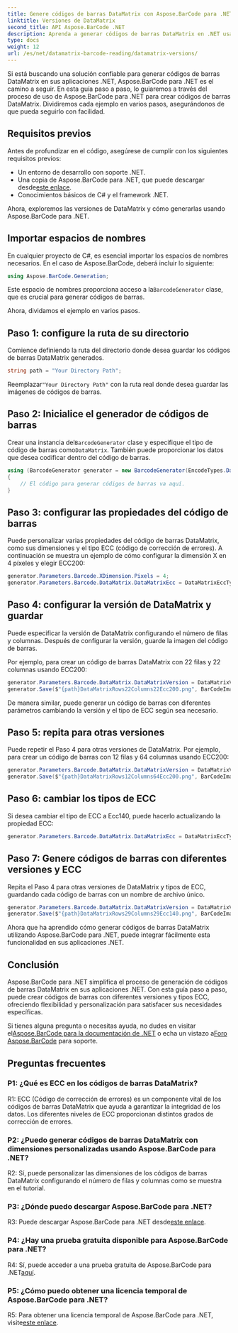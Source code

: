 ```yaml
---
title: Genere códigos de barras DataMatrix con Aspose.BarCode para .NET
linktitle: Versiones de DataMatrix
second_title: API Aspose.BarCode .NET
description: Aprenda a generar códigos de barras DataMatrix en .NET usando Aspose.BarCode para .NET. Dimensiones personalizadas, soporte ECC y más.
type: docs
weight: 12
url: /es/net/datamatrix-barcode-reading/datamatrix-versions/
---
```

Si está buscando una solución confiable para generar códigos de barras DataMatrix en sus aplicaciones .NET, Aspose.BarCode para .NET es el camino a seguir. En esta guía paso a paso, lo guiaremos a través del proceso de uso de Aspose.BarCode para .NET para crear códigos de barras DataMatrix. Dividiremos cada ejemplo en varios pasos, asegurándonos de que pueda seguirlo con facilidad.

## Requisitos previos

Antes de profundizar en el código, asegúrese de cumplir con los siguientes requisitos previos:
- Un entorno de desarrollo con soporte .NET.
- Una copia de Aspose.BarCode para .NET, que puede descargar desde[este enlace](https://releases.aspose.com/barcode/net/).
- Conocimientos básicos de C# y el framework .NET.

Ahora, exploremos las versiones de DataMatrix y cómo generarlas usando Aspose.BarCode para .NET.

## Importar espacios de nombres

En cualquier proyecto de C#, es esencial importar los espacios de nombres necesarios. En el caso de Aspose.BarCode, deberá incluir lo siguiente:

```csharp
using Aspose.BarCode.Generation;
```

 Este espacio de nombres proporciona acceso a la`BarcodeGenerator` clase, que es crucial para generar códigos de barras.

Ahora, dividamos el ejemplo en varios pasos.

## Paso 1: configure la ruta de su directorio

Comience definiendo la ruta del directorio donde desea guardar los códigos de barras DataMatrix generados.

```csharp
string path = "Your Directory Path";
```

 Reemplazar`"Your Directory Path"` con la ruta real donde desea guardar las imágenes de códigos de barras.

## Paso 2: Inicialice el generador de códigos de barras

 Crear una instancia del`BarcodeGenerator` clase y especifique el tipo de código de barras como`DataMatrix`. También puede proporcionar los datos que desea codificar dentro del código de barras.

```csharp
using (BarcodeGenerator generator = new BarcodeGenerator(EncodeTypes.DataMatrix, "Åspóse.Barcóde©"))
{
    // El código para generar códigos de barras va aquí.
}
```

## Paso 3: configurar las propiedades del código de barras

Puede personalizar varias propiedades del código de barras DataMatrix, como sus dimensiones y el tipo ECC (código de corrección de errores). A continuación se muestra un ejemplo de cómo configurar la dimensión X en 4 píxeles y elegir ECC200:

```csharp
generator.Parameters.Barcode.XDimension.Pixels = 4;
generator.Parameters.Barcode.DataMatrix.DataMatrixEcc = DataMatrixEccType.Ecc200;
```

## Paso 4: configurar la versión de DataMatrix y guardar

Puede especificar la versión de DataMatrix configurando el número de filas y columnas. Después de configurar la versión, guarde la imagen del código de barras.

Por ejemplo, para crear un código de barras DataMatrix con 22 filas y 22 columnas usando ECC200:

```csharp
generator.Parameters.Barcode.DataMatrix.DataMatrixVersion = DataMatrixVersion.ECC200_22x22;
generator.Save($"{path}DataMatrixRows22Columns22Ecc200.png", BarCodeImageFormat.Png);
```

De manera similar, puede generar un código de barras con diferentes parámetros cambiando la versión y el tipo de ECC según sea necesario.

## Paso 5: repita para otras versiones

Puede repetir el Paso 4 para otras versiones de DataMatrix. Por ejemplo, para crear un código de barras con 12 filas y 64 columnas usando ECC200:

```csharp
generator.Parameters.Barcode.DataMatrix.DataMatrixVersion = DataMatrixVersion.DMRE_12x64;
generator.Save($"{path}DataMatrixRows12Columns64Ecc200.png", BarCodeImageFormat.Png);
```

## Paso 6: cambiar los tipos de ECC

Si desea cambiar el tipo de ECC a Ecc140, puede hacerlo actualizando la propiedad ECC:

```csharp
generator.Parameters.Barcode.DataMatrix.DataMatrixEcc = DataMatrixEccType.Ecc140;
```

## Paso 7: Genere códigos de barras con diferentes versiones y ECC

Repita el Paso 4 para otras versiones de DataMatrix y tipos de ECC, guardando cada código de barras con un nombre de archivo único.

```csharp
generator.Parameters.Barcode.DataMatrix.DataMatrixVersion = DataMatrixVersion.ECC000_140_29x29;
generator.Save($"{path}DataMatrixRows29Columns29Ecc140.png", BarCodeImageFormat.Png);
```

Ahora que ha aprendido cómo generar códigos de barras DataMatrix utilizando Aspose.BarCode para .NET, puede integrar fácilmente esta funcionalidad en sus aplicaciones .NET.

## Conclusión

Aspose.BarCode para .NET simplifica el proceso de generación de códigos de barras DataMatrix en sus aplicaciones .NET. Con esta guía paso a paso, puede crear códigos de barras con diferentes versiones y tipos ECC, ofreciendo flexibilidad y personalización para satisfacer sus necesidades específicas.

 Si tienes alguna pregunta o necesitas ayuda, no dudes en visitar el[Aspose.BarCode para la documentación de .NET](https://reference.aspose.com/barcode/net/) o echa un vistazo a[Foro Aspose.BarCode](https://forum.aspose.com/c/barcode/13) para soporte.

## Preguntas frecuentes

### P1: ¿Qué es ECC en los códigos de barras DataMatrix?

R1: ECC (Código de corrección de errores) es un componente vital de los códigos de barras DataMatrix que ayuda a garantizar la integridad de los datos. Los diferentes niveles de ECC proporcionan distintos grados de corrección de errores.

### P2: ¿Puedo generar códigos de barras DataMatrix con dimensiones personalizadas usando Aspose.BarCode para .NET?

R2: Sí, puede personalizar las dimensiones de los códigos de barras DataMatrix configurando el número de filas y columnas como se muestra en el tutorial.

### P3: ¿Dónde puedo descargar Aspose.BarCode para .NET?

 R3: Puede descargar Aspose.BarCode para .NET desde[este enlace](https://releases.aspose.com/barcode/net/).

### P4: ¿Hay una prueba gratuita disponible para Aspose.BarCode para .NET?

 R4: Sí, puede acceder a una prueba gratuita de Aspose.BarCode para .NET[aquí](https://releases.aspose.com/).

### P5: ¿Cómo puedo obtener una licencia temporal de Aspose.BarCode para .NET?

 R5: Para obtener una licencia temporal de Aspose.BarCode para .NET, visite[este enlace](https://purchase.aspose.com/temporary-license/).